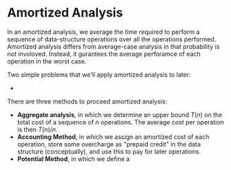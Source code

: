 # Amortized Analysis

In an amortized analysis, we average the time required to perform a sequence of data-structure operations over all the operations performed. Amortized analysis differs from average-case analysis in that probability is not involoved. Instead, it gurantees the average perforamce of each operation in the worst case.

Two simple problems that we'll apply amortized analysis to later:

- 

There are three methods to proceed amortized analysis:

- **Aggregate analysis**, in which we determine an upper bound $T(n)$ on the total cost of a sequence of $n$ operations. The average cost per operation is then $T(n)/n$.
- **Accounting Method**, in which we assign an amortized cost of each operation, store some overcharge as "prepaid credit" in the data structure (conceptually), and use this to pay for later operations.
- **Potential Method**, in which we define a



##### 

